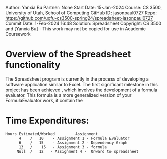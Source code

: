 Author:     Yanxia Bu
Partner:    None
Start Date: 15-Jan-2024
Course:     CS 3500, University of Utah, School of Computing
GitHub ID:  jasonpaul0727
Repo:       https://github.com/uofu-cs3500-spring24/spreadsheet-jasonpaul0727
Commit Date: 1\-Feb-2024 16:48
Solution:   Spreadsheet
Copyright:  CS 3500 and [Yanxia Bu] - This work may not be copied for use in Academic Coursework

# Overview of the Spreadsheet functionality

The Spreadsheet program is currently in the process of developing a software application similar to Excel. The first significant milestone in this project has been achieved
, which involves the development of a formula evaluator. 
This formula  is a more generalized version of your FormulaEvaluator work, it contain the 

# Time Expenditures:

    Hours Estimated/Worked         Assignment                     
          4    /   10    - Assignment 1 - Formula Evaluator     
          6    /   15    - Assignment 2 - Dependency Graph     
          13   /    15   - Assignment 3 - formula
         Null  /   12   - Assignment 4 -  Onward to spreadsheet